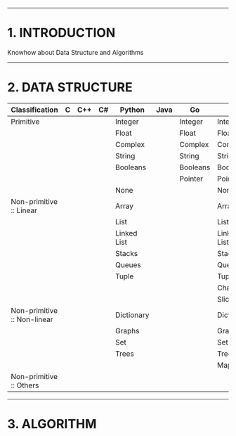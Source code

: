 ___________________________________________________________________________________________________________________________
# **1. INTRODUCTION**
Knowhow about Data Structure and Algorithms
___________________________________________________________________________________________________________________________
# **2. DATA STRUCTURE**
|Classification              |C           |C++         |C#          |Python      |Java        |Go          |All         |
|----------------------------|------------|------------|------------|------------|------------|------------|------------|
|Primitive                   |            |            |            |Integer     |            |Integer     |Integer     |
|                            |            |            |            |Float       |            |Float       |Float       |
|                            |            |            |            |Complex     |            |Complex     |Complex     |
|                            |            |            |            |String      |            |String      |String      |
|                            |            |            |            |Booleans    |            |Booleans    |Booleans    |
|                            |            |            |            |            |            |Pointer     |Pointer     |
|                            |            |            |            |None        |            |            |None        |
|Non-primitive :: Linear     |            |            |            |Array       |            |            |Array       |
|                            |            |            |            |List        |            |            |List        |
|                            |            |            |            |Linked List |            |            |Linked List |
|                            |            |            |            |Stacks      |            |            |Stacks      |
|                            |            |            |            |Queues      |            |            |Queues      |
|                            |            |            |            |Tuple       |            |            |Tuple       |
|                            |            |            |            |            |            |            |Channel     |
|                            |            |            |            |            |            |            |Slice       |
|Non-primitive :: Non-linear |            |            |            |Dictionary  |            |            |Dictionary  |
|                            |            |            |            |Graphs      |            |            |Graphs      |
|                            |            |            |            |Set         |            |            |Set         |
|                            |            |            |            |Trees       |            |            |Trees       |
|                            |            |            |            |            |            |            |Map         |
|Non-primitive :: Others     |            |            |            |            |            |            |            |
___________________________________________________________________________________________________________________________
# **3. ALGORITHM**
